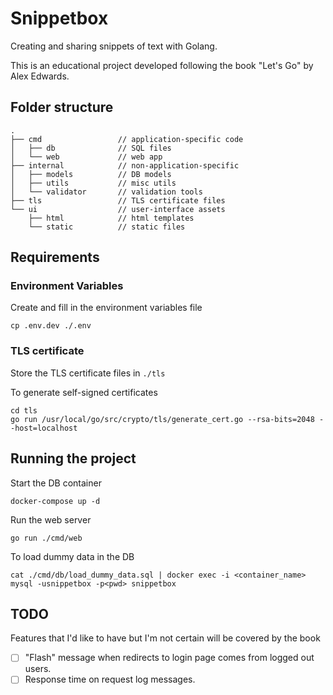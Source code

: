 # Snippetbox
Creating and sharing snippets of text with Golang.

This is an educational project developed following the book "Let's Go" by Alex Edwards.

## Folder structure
```
.
├── cmd                 // application-specific code
│   ├── db              // SQL files
│   └── web             // web app
├── internal            // non-application-specific
│   ├── models          // DB models
│   ├── utils           // misc utils
│   └── validator       // validation tools
├── tls                 // TLS certificate files
└── ui                  // user-interface assets
    ├── html            // html templates
    └── static          // static files
```

## Requirements
### Environment Variables
Create and fill in the environment variables file
```shell
cp .env.dev ./.env
```

### TLS certificate
Store the TLS certificate files in `./tls`

To generate self-signed certificates
```shell
cd tls
go run /usr/local/go/src/crypto/tls/generate_cert.go --rsa-bits=2048 --host=localhost
```

## Running the project
Start the DB container
```shell
docker-compose up -d
```

Run the web server
```shell
go run ./cmd/web
```

To load dummy data in the DB
```shell
cat ./cmd/db/load_dummy_data.sql | docker exec -i <container_name> mysql -usnippetbox -p<pwd> snippetbox
```

## TODO
Features that I'd like to have but I'm not certain will be covered by the book
- [ ] "Flash" message when redirects to login page comes from logged out users.
- [ ] Response time on request log messages.